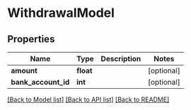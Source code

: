 # WithdrawalModel

## Properties
Name | Type | Description | Notes
------------ | ------------- | ------------- | -------------
**amount** | **float** |  | [optional] 
**bank_account_id** | **int** |  | [optional] 

[[Back to Model list]](../README.md#documentation-for-models) [[Back to API list]](../README.md#documentation-for-api-endpoints) [[Back to README]](../README.md)


